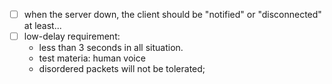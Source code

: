 

- [ ] when the server down, the client should be "notified" or "disconnected" at least...
- [ ] low-delay requirement:
  - less than 3 seconds in all situation.
  - test materia: human voice
  - disordered packets will not be tolerated;